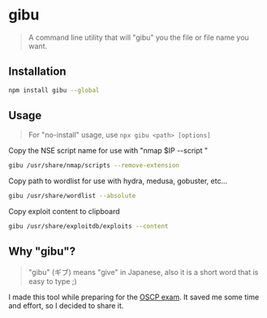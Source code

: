 gibu
====
> A command line utility that will "gibu" you the file or file name you want.

Installation
------------
```bash
npm install gibu --global
```

Usage
-----
> For "no-install" usage, use `npx gibu <path> [options]`

Copy the NSE script name for use with "nmap $IP --script <paste here>"
```bash
gibu /usr/share/nmap/scripts --remove-extension
```

Copy path to wordlist for use with hydra, medusa, gobuster, etc...
```bash
gibu /usr/share/wordlist --absolute
```

Copy exploit content to clipboard
```bash
gibu /usr/share/exploitdb/exploits --content
```

Why "gibu"?
-----------
> "gibu" (ギブ) means "give" in Japanese, also it is a short word that is easy to type ;)

I made this tool while preparing for the [OSCP exam](https://www.offensive-security.com/pwk-oscp/). It saved me some time and effort, so I decided to share it.